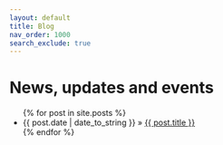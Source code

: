 ```yaml
---
layout: default
title: Blog
nav_order: 1000
search_exclude: true
---
```


# News, updates and events

<ul class="posts">
   {% for post in site.posts %}
      <li><span>{{ post.date | date_to_string }}</span> &raquo; <a href="{{ post.url }}">{{ post.title }}</a></li>
   {% endfor %}
</ul>